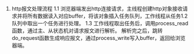 1. http报文处理流程
1.1 浏览器端发出http连接请求，主线程创建http对象接收请求并将所有数据读入对应buffer，将该对象插入任务队列，工作线程从任务1.2 队列中取出一个任务进行处理。
1.3 工作线程取出任务后，调用process_read函数，通过主、从状态机对请求报文进行解析。
解析完之后，跳转do_request函数生成响应报文，通过process_write写入buffer，返回给浏览器端。

